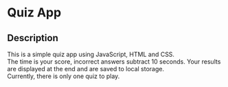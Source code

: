# Quiz App

## Description
This is a simple quiz app using JavaScript, HTML and CSS. <br>
 The time is your score, incorrect answers subtract 10 seconds. Your results are displayed at the end and are saved to local storage. <br> 
Currently, there is only one quiz to play.

